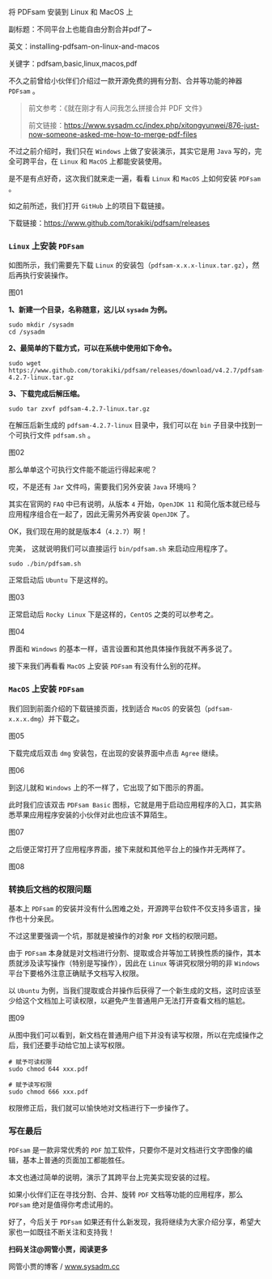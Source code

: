 

将 PDFsam 安装到 Linux 和 MacOS 上

副标题：不同平台上也能自由分割合并pdf了~

英文：installing-pdfsam-on-linux-and-macos

关键字：pdfsam,basic,linux,macos,pdf



不久之前曾给小伙伴们介绍过一款开源免费的拥有分割、合并等功能的神器 `PDFsam` 。

>前文参考：《就在刚才有人问我怎么拼接合并 PDF 文件》
>
>前文链接：https://www.sysadm.cc/index.php/xitongyunwei/876-just-now-someone-asked-me-how-to-merge-pdf-files



不过之前介绍时，我们只在 `Windows` 上做了安装演示，其实它是用 `Java` 写的，完全可跨平台，在 `Linux` 和 `MacOS` 上都能安装使用。

是不是有点好奇，这次我们就来走一遍，看看 `Linux` 和 `MacOS` 上如何安装 `PDFsam` 。

如之前所述，我们打开 `GitHub` 上的项目下载链接。

下载链接：https://www.github.com/torakiki/pdfsam/releases



### `Linux` 上安装 `PDFsam`

如图所示，我们需要先下载 `Linux` 的安装包（`pdfsam-x.x.x-linux.tar.gz`），然后再执行安装操作。

图01



**1、新建一个目录，名称随意，这儿以 `sysadm` 为例。**

```
sudo mkdir /sysadm
cd /sysadm
```



**2、最简单的下载方式，可以在系统中使用如下命令。**

```
sudo wget https://www.github.com/torakiki/pdfsam/releases/download/v4.2.7/pdfsam-4.2.7-linux.tar.gz
```



**3、下载完成后解压缩。**

```
sudo tar zxvf pdfsam-4.2.7-linux.tar.gz
```

在解压后新生成的 `pdfsam-4.2.7-linux` 目录中，我们可以在 `bin` 子目录中找到一个可执行文件 `pdfsam.sh` 。

图02



那么单单这个可执行文件能不能运行得起来呢？

哎，不是还有 `Jar` 文件吗，需要我们另外安装 `Java` 环境吗？

其实在官网的 `FAQ` 中已有说明，从版本 `4` 开始，`OpenJDK 11` 和简化版本就已经与应用程序组合在一起了，因此无需另外再安装 `OpenJDK` 了。

OK，我们现在用的就是版本4（`4.2.7`）啊！

完美， 这就说明我们可以直接运行 `bin/pdfsam.sh` 来启动应用程序了。

```
sudo ./bin/pdfsam.sh
```



正常启动后 `Ubuntu` 下是这样的。

图03



正常启动后 `Rocky Linux` 下是这样的，`CentOS` 之类的可以参考之。

图04



界面和 `Windows` 的基本一样，语言设置和其他具体操作我就不再多说了。

接下来我们再看看 `MacOS` 上安装 `PDFsam` 有没有什么别的花样。



### `MacOS` 上安装 `PDFsam`

我们回到前面介绍的下载链接页面，找到适合 `MacOS` 的安装包（`pdfsam-x.x.x.dmg`）并下载之。

图05



下载完成后双击 `dmg` 安装包，在出现的安装界面中点击 `Agree` 继续。

图06



到这儿就和 `Windows` 上的不一样了，它出现了如下图示的界面。

此时我们应该双击 `PDFsam Basic` 图标，它就是用于启动应用程序的入口，其实熟悉苹果应用程序安装的小伙伴对此也应该不算陌生。

图07



之后便正常打开了应用程序界面，接下来就和其他平台上的操作并无两样了。

图08



### 转换后文档的权限问题

基本上 `PDFsam` 的安装并没有什么困难之处，开源跨平台软件不仅支持多语言，操作也十分亲民。

不过这里要强调一个坑，那就是被操作的对象 `PDF` 文档的权限问题。



由于 `PDFsam` 本身就是对文档进行分割、提取或合并等加工转换性质的操作，其本质就涉及读写操作（特别是写操作），因此在 `Linux` 等讲究权限分明的非 `Windows` 平台下要格外注意正确赋予文档写入权限。

以 `Ubuntu` 为例，当我们提取或合并操作后获得了一个新生成的文档，这时应该至少给这个文档加上可读权限，以避免产生普通用户无法打开查看文档的尴尬。

图09



从图中我们可以看到，新文档在普通用户组下并没有读写权限，所以在完成操作之后，我们还要手动给它加上读写权限。

```
# 赋予可读权限
sudo chmod 644 xxx.pdf

# 赋予读写权限
sudo chmod 666 xxx.pdf
```



权限修正后，我们就可以愉快地对文档进行下一步操作了。



### 写在最后

`PDFsam` 是一款非常优秀的 `PDF` 加工软件，只要你不是对文档进行文字图像的编辑，基本上普通的页面加工都能胜任。

本文也通过简单的说明，演示了其跨平台上完美实现安装的过程。

如果小伙伴们正在寻找分割、合并、旋转 `PDF` 文档等功能的应用程序，那么 `PDFsam` 绝对是值得你考虑试用的。

好了，今后关于 `PDFsam` 如果还有什么新发现，我将继续为大家介绍分享，希望大家也一如既往不断关注和支持我！



**扫码关注@网管小贾，阅读更多**

网管小贾的博客 / www.sysadm.cc
